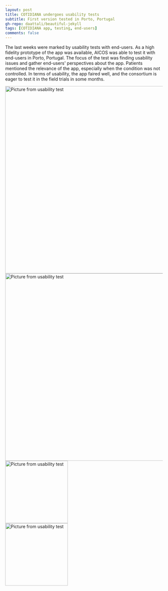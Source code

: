 ```yaml
---
layout: post
title: COTIDIANA undergoes usability tests
subtitle: First version tested in Porto, Portugal
gh-repo: daattali/beautiful-jekyll
tags: [COTIDIANA app, testing, end-users]
comments: false
---
```


The last weeks were marked by usability tests with end-users. As a high fidelity prototype of the app was available, AICOS was able to test it with end-users in Porto, Portugal. The focus of the test was finding usability issues and gather end-users' perspectives about the app. Patients mentioned the relevance of the app, especially when the condition was not controlled. In terms of usability, the app faired well, and the consortium is eager to test it in the field trials in some months.

<div class="row">
		<img src="{{site.baseurl}}/assets/img/usability-test-1.png" alt="Picture from usability test" width="600"/>
</div>

<div class="row">
		<img src="{{site.baseurl}}/assets/img/usability-test-2.png" alt="Picture from usability test" width="600"/>
</div>


<div class="row">
	<div class="col-sm-4">
		<img src="{{site.baseurl}}/assets/img/usability-test-3.png" alt="Picture from usability test" width="200"/>
	</div>
	<div class="col-sm-4">
		<img src="{{site.baseurl}}/assets/img/usability-test-4.png" alt="Picture from usability test" width="200"/>
</div>
<br/>